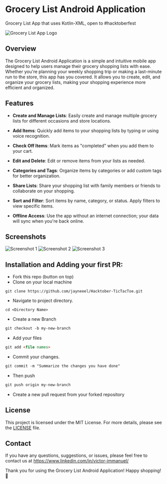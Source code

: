 # Grocery List Android Application
Grocery List App that uses Kotlin-XML, open to #hacktoberfest

![Grocery List App Logo](app_logo.png)

## Overview

The Grocery List Android Application is a simple and intuitive mobile app designed to help users manage their grocery shopping lists with ease. Whether you're planning your weekly shopping trip or making a last-minute run to the store, this app has you covered. It allows you to create, edit, and organize your grocery lists, making your shopping experience more efficient and organized.

## Features

- **Create and Manage Lists**: Easily create and manage multiple grocery lists for different occasions and store locations.

- **Add Items**: Quickly add items to your shopping lists by typing or using voice recognition.

- **Check Off Items**: Mark items as "completed" when you add them to your cart.

- **Edit and Delete**: Edit or remove items from your lists as needed.

- **Categories and Tags**: Organize items by categories or add custom tags for better organization.

- **Share Lists**: Share your shopping list with family members or friends to collaborate on your shopping.

- **Sort and Filter**: Sort items by name, category, or status. Apply filters to view specific items.

- **Offline Access**: Use the app without an internet connection; your data will sync when you're back online.

## Screenshots

![Screenshot 1](screenshots/screenshot1.png) ![Screenshot 2](screenshots/screenshot2.png) ![Screenshot 3](screenshots/screenshot3.png)

## Installation and Adding your first PR:

- Fork this repo (button on top)
- Clone on your local machine

```terminal
git clone https://github.com/jayneeel/Hacktober-TicTacToe.git
```
- Navigate to project directory.
```terminal
cd <Directory Name>
```

- Create a new Branch

```markdown
git checkout -b my-new-branch
```
- Add your files
```markdown
git add <file names>
```
- Commit your changes.

```markdown
git commit -m "Summarize the changes you have done"
```
- Then push 
```markdown
git push origin my-new-branch
```


- Create a new pull request from your forked repository
## License

This project is licensed under the MIT License. For more details, please see the [LICENSE](LICENSE) file.

## Contact

If you have any questions, suggestions, or issues, please feel free to contact us at https://www.linkedin.com/in/victor-immanuel/

Thank you for using the Grocery List Android Application! Happy shopping! 🛒




